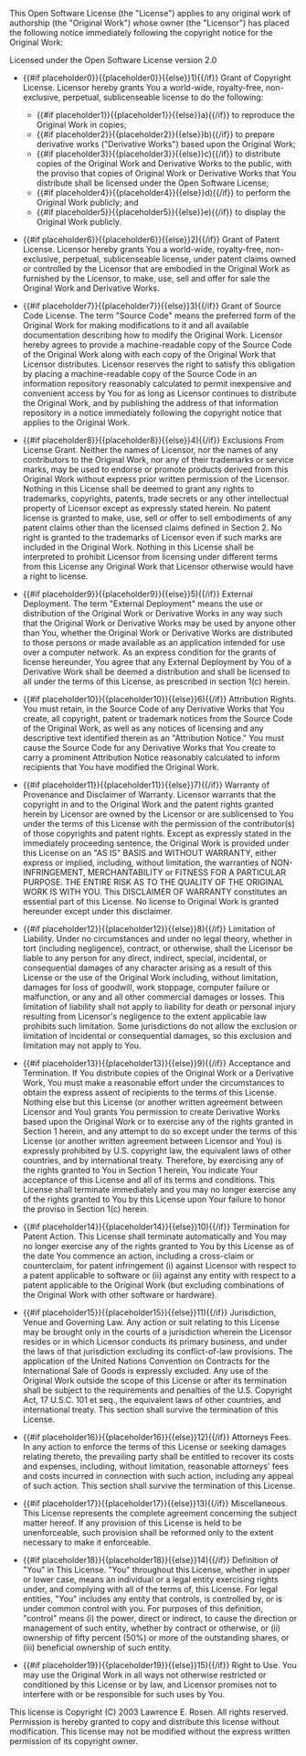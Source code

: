 This Open Software License (the &quot;License&quot;) applies to any original work of authorship (the &quot;Original Work&quot;) whose owner (the &quot;Licensor&quot;) has placed the following notice immediately following the copyright notice for the Original Work:

Licensed under the Open Software License version 2.0

* {{#if placeholder0}}{{placeholder0}}{{else}}1){{/if}} Grant of Copyright License. Licensor hereby grants You a world-wide, royalty-free, non-exclusive, perpetual, sublicenseable license to do the following:
  * {{#if placeholder1}}{{placeholder1}}{{else}}a){{/if}} to reproduce the Original Work in copies;
  * {{#if placeholder2}}{{placeholder2}}{{else}}b){{/if}} to prepare derivative works (&quot;Derivative Works&quot;) based upon the Original Work;
  * {{#if placeholder3}}{{placeholder3}}{{else}}c){{/if}} to distribute copies of the Original Work and Derivative Works to the public, with the proviso that copies of Original Work or Derivative Works that You distribute shall be licensed under the Open Software License;
  * {{#if placeholder4}}{{placeholder4}}{{else}}d){{/if}} to perform the Original Work publicly; and
  * {{#if placeholder5}}{{placeholder5}}{{else}}e){{/if}} to display the Original Work publicly.

* {{#if placeholder6}}{{placeholder6}}{{else}}2){{/if}} Grant of Patent License. Licensor hereby grants You a world-wide, royalty-free, non-exclusive, perpetual, sublicenseable license, under patent claims owned or controlled by the Licensor that are embodied in the Original Work as furnished by the Licensor, to make, use, sell and offer for sale the Original Work and Derivative Works.
* {{#if placeholder7}}{{placeholder7}}{{else}}3){{/if}} Grant of Source Code License. The term &quot;Source Code&quot; means the preferred form of the Original Work for making modifications to it and all available documentation describing how to modify the Original Work. Licensor hereby agrees to provide a machine-readable copy of the Source Code of the Original Work along with each copy of the Original Work that Licensor distributes. Licensor reserves the right to satisfy this obligation by placing a machine-readable copy of the Source Code in an information repository reasonably calculated to permit inexpensive and convenient access by You for as long as Licensor continues to distribute the Original Work, and by publishing the address of that information repository in a notice immediately following the copyright notice that applies to the Original Work.
* {{#if placeholder8}}{{placeholder8}}{{else}}4){{/if}} Exclusions From License Grant. Neither the names of Licensor, nor the names of any contributors to the Original Work, nor any of their trademarks or service marks, may be used to endorse or promote products derived from this Original Work without express prior written permission of the Licensor. Nothing in this License shall be deemed to grant any rights to trademarks, copyrights, patents, trade secrets or any other intellectual property of Licensor except as expressly stated herein. No patent license is granted to make, use, sell or offer to sell embodiments of any patent claims other than the licensed claims defined in Section 2. No right is granted to the trademarks of Licensor even if such marks are included in the Original Work. Nothing in this License shall be interpreted to prohibit Licensor from licensing under different terms from this License any Original Work that Licensor otherwise would have a right to license.
* {{#if placeholder9}}{{placeholder9}}{{else}}5){{/if}} External Deployment. The term &quot;External Deployment&quot; means the use or distribution of the Original Work or Derivative Works in any way such that the Original Work or Derivative Works may be used by anyone other than You, whether the Original Work or Derivative Works are distributed to those persons or made available as an application intended for use over a computer network. As an express condition for the grants of license hereunder, You agree that any External Deployment by You of a Derivative Work shall be deemed a distribution and shall be licensed to all under the terms of this License, as prescribed in section 1(c) herein.
* {{#if placeholder10}}{{placeholder10}}{{else}}6){{/if}} Attribution Rights. You must retain, in the Source Code of any Derivative Works that You create, all copyright, patent or trademark notices from the Source Code of the Original Work, as well as any notices of licensing and any descriptive text identified therein as an &quot;Attribution Notice.&quot; You must cause the Source Code for any Derivative Works that You create to carry a prominent Attribution Notice reasonably calculated to inform recipients that You have modified the Original Work.
* {{#if placeholder11}}{{placeholder11}}{{else}}7){{/if}} Warranty of Provenance and Disclaimer of Warranty. Licensor warrants that the copyright in and to the Original Work and the patent rights granted herein by Licensor are owned by the Licensor or are sublicensed to You under the terms of this License with the permission of the contributor(s) of those copyrights and patent rights. Except as expressly stated in the immediately proceeding sentence, the Original Work is provided under this License on an &quot;AS IS&quot; BASIS and WITHOUT WARRANTY, either express or implied, including, without limitation, the warranties of NON-INFRINGEMENT, MERCHANTABILITY or FITNESS FOR A PARTICULAR PURPOSE. THE ENTIRE RISK AS TO THE QUALITY OF THE ORIGINAL WORK IS WITH YOU. This DISCLAIMER OF WARRANTY constitutes an essential part of this License. No license to Original Work is granted hereunder except under this disclaimer.
* {{#if placeholder12}}{{placeholder12}}{{else}}8){{/if}} Limitation of Liability. Under no circumstances and under no legal theory, whether in tort (including negligence), contract, or otherwise, shall the Licensor be liable to any person for any direct, indirect, special, incidental, or consequential damages of any character arising as a result of this License or the use of the Original Work including, without limitation, damages for loss of goodwill, work stoppage, computer failure or malfunction, or any and all other commercial damages or losses. This limitation of liability shall not apply to liability for death or personal injury resulting from Licensor's negligence to the extent applicable law prohibits such limitation. Some jurisdictions do not allow the exclusion or limitation of incidental or consequential damages, so this exclusion and limitation may not apply to You.
* {{#if placeholder13}}{{placeholder13}}{{else}}9){{/if}} Acceptance and Termination. If You distribute copies of the Original Work or a Derivative Work, You must make a reasonable effort under the circumstances to obtain the express assent of recipients to the terms of this License. Nothing else but this License (or another written agreement between Licensor and You) grants You permission to create Derivative Works based upon the Original Work or to exercise any of the rights granted in Section 1 herein, and any attempt to do so except under the terms of this License (or another written agreement between Licensor and You) is expressly prohibited by U.S. copyright law, the equivalent laws of other countries, and by international treaty. Therefore, by exercising any of the rights granted to You in Section 1 herein, You indicate Your acceptance of this License and all of its terms and conditions. This License shall terminate immediately and you may no longer exercise any of the rights granted to You by this License upon Your failure to honor the proviso in Section 1(c) herein.
* {{#if placeholder14}}{{placeholder14}}{{else}}10){{/if}} Termination for Patent Action. This License shall terminate automatically and You may no longer exercise any of the rights granted to You by this License as of the date You commence an action, including a cross-claim or counterclaim, for patent infringement (i) against Licensor with respect to a patent applicable to software or (ii) against any entity with respect to a patent applicable to the Original Work (but excluding combinations of the Original Work with other software or hardware).
* {{#if placeholder15}}{{placeholder15}}{{else}}11){{/if}} Jurisdiction, Venue and Governing Law. Any action or suit relating to this License may be brought only in the courts of a jurisdiction wherein the Licensor resides or in which Licensor conducts its primary business, and under the laws of that jurisdiction excluding its conflict-of-law provisions. The application of the United Nations Convention on Contracts for the International Sale of Goods is expressly excluded. Any use of the Original Work outside the scope of this License or after its termination shall be subject to the requirements and penalties of the U.S. Copyright Act, 17 U.S.C. 101 et seq., the equivalent laws of other countries, and international treaty. This section shall survive the termination of this License.
* {{#if placeholder16}}{{placeholder16}}{{else}}12){{/if}} Attorneys Fees. In any action to enforce the terms of this License or seeking damages relating thereto, the prevailing party shall be entitled to recover its costs and expenses, including, without limitation, reasonable attorneys' fees and costs incurred in connection with such action, including any appeal of such action. This section shall survive the termination of this License.
* {{#if placeholder17}}{{placeholder17}}{{else}}13){{/if}} Miscellaneous. This License represents the complete agreement concerning the subject matter hereof. If any provision of this License is held to be unenforceable, such provision shall be reformed only to the extent necessary to make it enforceable.
* {{#if placeholder18}}{{placeholder18}}{{else}}14){{/if}} Definition of &quot;You&quot; in This License. &quot;You&quot; throughout this License, whether in upper or lower case, means an individual or a legal entity exercising rights under, and complying with all of the terms of, this License. For legal entities, &quot;You&quot; includes any entity that controls, is controlled by, or is under common control with you. For purposes of this definition, &quot;control&quot; means (i) the power, direct or indirect, to cause the direction or management of such entity, whether by contract or otherwise, or (ii) ownership of fifty percent (50%) or more of the outstanding shares, or (iii) beneficial ownership of such entity.
* {{#if placeholder19}}{{placeholder19}}{{else}}15){{/if}} Right to Use. You may use the Original Work in all ways not otherwise restricted or conditioned by this License or by law, and Licensor promises not to interfere with or be responsible for such uses by You.

This license is Copyright (C) 2003 Lawrence E. Rosen. All rights reserved. Permission is hereby granted to copy and distribute this license without modification. This license may not be modified without the express written permission of its copyright owner.